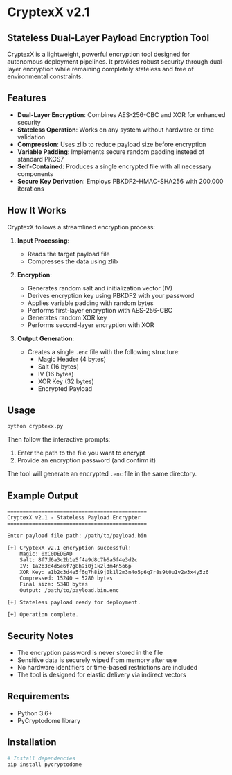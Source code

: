 # CryptexX v2.1

## Stateless Dual-Layer Payload Encryption Tool

CryptexX is a lightweight, powerful encryption tool designed for autonomous deployment pipelines. It provides robust security through dual-layer encryption while remaining completely stateless and free of environmental constraints.

## Features

- **Dual-Layer Encryption**: Combines AES-256-CBC and XOR for enhanced security
- **Stateless Operation**: Works on any system without hardware or time validation
- **Compression**: Uses zlib to reduce payload size before encryption
- **Variable Padding**: Implements secure random padding instead of standard PKCS7
- **Self-Contained**: Produces a single encrypted file with all necessary components
- **Secure Key Derivation**: Employs PBKDF2-HMAC-SHA256 with 200,000 iterations

## How It Works

CryptexX follows a streamlined encryption process:

1. **Input Processing**:
   - Reads the target payload file
   - Compresses the data using zlib

2. **Encryption**:
   - Generates random salt and initialization vector (IV)
   - Derives encryption key using PBKDF2 with your password
   - Applies variable padding with random bytes
   - Performs first-layer encryption with AES-256-CBC
   - Generates random XOR key
   - Performs second-layer encryption with XOR

3. **Output Generation**:
   - Creates a single `.enc` file with the following structure:
     - Magic Header (4 bytes)
     - Salt (16 bytes)
     - IV (16 bytes)
     - XOR Key (32 bytes)
     - Encrypted Payload

## Usage

```bash
python cryptexx.py
```

Then follow the interactive prompts:
1. Enter the path to the file you want to encrypt
2. Provide an encryption password (and confirm it)

The tool will generate an encrypted `.enc` file in the same directory.

## Example Output

```
=============================================
CryptexX v2.1 - Stateless Payload Encrypter
=============================================

Enter payload file path: /path/to/payload.bin

[+] CryptexX v2.1 encryption successful!
    Magic: 0xC0DEDEAD
    Salt: 8f7d6a3c2b1e5f4a9d8c7b6a5f4e3d2c
    IV: 1a2b3c4d5e6f7g8h9i0j1k2l3m4n5o6p
    XOR Key: a1b2c3d4e5f6g7h8i9j0k1l2m3n4o5p6q7r8s9t0u1v2w3x4y5z6
    Compressed: 15240 → 5280 bytes
    Final size: 5348 bytes
    Output: /path/to/payload.bin.enc

[+] Stateless payload ready for deployment.

[+] Operation complete.
```

## Security Notes

- The encryption password is never stored in the file
- Sensitive data is securely wiped from memory after use
- No hardware identifiers or time-based restrictions are included
- The tool is designed for elastic delivery via indirect vectors

## Requirements

- Python 3.6+
- PyCryptodome library

## Installation

```bash
# Install dependencies
pip install pycryptodome
```
